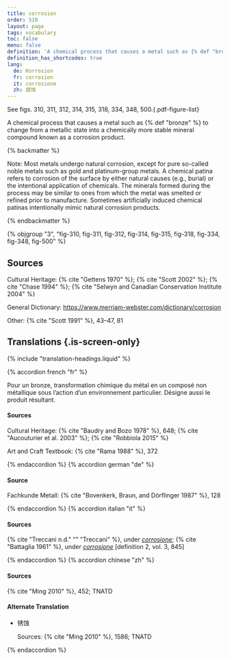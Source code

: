 ```yaml
---
title: corrosion
order: 510
layout: page
tags: vocabulary
toc: false
menu: false
definition: 'A chemical process that causes a metal such as {% def "bronze" %} to change from a metallic state into a chemically more stable mineral compound known as a corrosion product.'
definition_has_shortcodes: true
lang:
  de: Korrosion
  fr: corrosion
  it: corrosione
  zh: 腐蚀
---
```


See figs. 310, 311, 312, 314, 315, 318, 334, 348, 500.{.pdf-figure-list}

A chemical process that causes a metal such as {% def "bronze" %} to change from a metallic state into a chemically more stable mineral compound known as a corrosion product.

{% backmatter %}

Note: Most metals undergo natural corrosion, except for pure so-called noble metals such as gold and platinum-group metals. A chemical patina refers to corrosion of the surface by either natural causes (e.g., burial) or the intentional application of chemicals. The minerals formed during the process may be similar to ones from which the metal was smelted or refined prior to manufacture. Sometimes artificially induced chemical patinas intentionally mimic natural corrosion products.

{% endbackmatter %}

{% objgroup "3", "fig-310, fig-311, fig-312, fig-314, fig-315, fig-318, fig-334, fig-348, fig-500" %}

## Sources

Cultural Heritage: {% cite "Gettens 1970" %}; {% cite "Scott 2002" %}; {% cite "Chase 1994" %}; {% cite "Selwyn and Canadian Conservation Institute 2004" %}

General Dictionary: <https://www.merriam-webster.com/dictionary/corrosion>

Other: {% cite "Scott 1991" %}, 43–47, 81

## Translations {.is-screen-only}

<div class="accordion">
{% include "translation-headings.liquid" %}

{% accordion french "fr" %}

Pour un bronze, transformation chimique du métal en un composé non métallique sous l’action d’un environnement particulier. Désigne aussi le produit résultant.

#### Sources

Cultural Heritage: {% cite "Baudry and Bozo 1978" %}, 648; {% cite "Aucouturier et al. 2003" %}; {% cite "Robbiola 2015" %}

Art and Craft Textbook: {% cite "Rama 1988" %}, 372

{% endaccordion %}
{% accordion german "de" %}

#### Source

Fachkunde Metall: {% cite "Bovenkerk, Braun, and Dörflinger 1987" %}, 128

{% endaccordion %}
{% accordion italian "it" %}

#### Sources

{% cite "Treccani n.d." "" "Treccani" %}, under [*corrosione*](http://www.treccani.it/vocabolario/corrosione); {% cite "Battaglia 1961" %}, under [*corrosione*](http://www.gdli.it/pdf_viewer/Scripts/pdf.js/web/viewer.asp?file=/PDF/GDLI03/GDLI_03_ocr_845.pdf&parola=corrosione) [definition 2, vol. 3, 845]

{% endaccordion %}
{% accordion chinese "zh" %}

#### Sources

{% cite "Ming 2010" %}, 452; TNATD

#### Alternate Translation

- <span lang="zh">锈蚀</span>

    Sources: {% cite "Ming 2010" %}, 1586; TNATD

{% endaccordion %}

</div>
